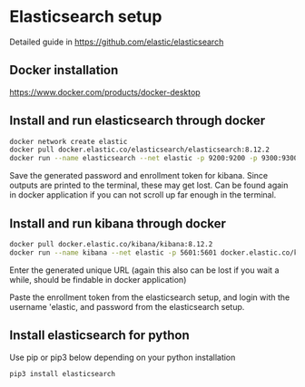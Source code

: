 # Elasticsearch setup

Detailed guide in https://github.com/elastic/elasticsearch

## Docker installation

https://www.docker.com/products/docker-desktop

## Install and run elasticsearch through docker
``` bash
docker network create elastic
docker pull docker.elastic.co/elasticsearch/elasticsearch:8.12.2
docker run --name elasticsearch --net elastic -p 9200:9200 -p 9300:9300 -e "discovery.type=single-node" -t docker.elastic.co/elasticsearch/elasticsearch:8.12.2
```

Save the generated password and enrollment token for kibana. Since outputs are printed to the terminal, these may get lost. Can be found again in docker application if you can not scroll up far enough in the terminal. 

## Install and run kibana through docker

``` bash
docker pull docker.elastic.co/kibana/kibana:8.12.2
docker run --name kibana --net elastic -p 5601:5601 docker.elastic.co/kibana/kibana:8.12.2
```

Enter the generated unique URL (again this also can be lost if you wait a while, should be findable in docker application)

Paste the enrollment token from the elasticsearch setup, and login with the username 'elastic, and password from the elasticsearch setup.

## Install elasticsearch for python

Use pip or pip3 below depending on your python installation
``` bash
pip3 install elasticsearch
```
